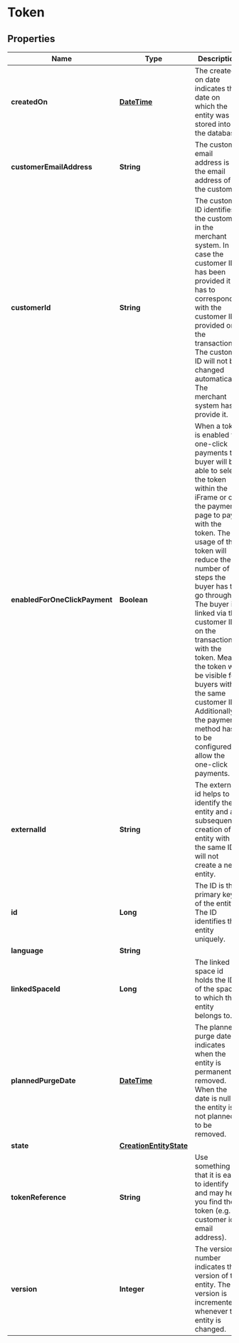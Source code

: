 
# Token

## Properties
Name | Type | Description | Notes
------------ | ------------- | ------------- | -------------
**createdOn** | [**DateTime**](DateTime.md) | The created on date indicates the date on which the entity was stored into the database. |  [optional]
**customerEmailAddress** | **String** | The customer email address is the email address of the customer. |  [optional]
**customerId** | **String** | The customer ID identifies the customer in the merchant system. In case the customer ID has been provided it has to correspond with the customer ID provided on the transaction. The customer ID will not be changed automatically. The merchant system has to provide it. |  [optional]
**enabledForOneClickPayment** | **Boolean** | When a token is enabled for one-click payments the buyer will be able to select the token within the iFrame or on the payment page to pay with the token. The usage of the token will reduce the number of steps the buyer has to go through. The buyer is linked via the customer ID on the transaction with the token. Means the token will be visible for buyers with the same customer ID. Additionally the payment method has to be configured to allow the one-click payments. |  [optional]
**externalId** | **String** | The external id helps to identify the entity and a subsequent creation of an entity with the same ID will not create a new entity. |  [optional]
**id** | **Long** | The ID is the primary key of the entity. The ID identifies the entity uniquely. |  [optional]
**language** | **String** |  |  [optional]
**linkedSpaceId** | **Long** | The linked space id holds the ID of the space to which the entity belongs to. |  [optional]
**plannedPurgeDate** | [**DateTime**](DateTime.md) | The planned purge date indicates when the entity is permanently removed. When the date is null the entity is not planned to be removed. |  [optional]
**state** | [**CreationEntityState**](CreationEntityState.md) |  |  [optional]
**tokenReference** | **String** | Use something that it is easy to identify and may help you find the token (e.g. customer id, email address). |  [optional]
**version** | **Integer** | The version number indicates the version of the entity. The version is incremented whenever the entity is changed. |  [optional]



